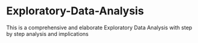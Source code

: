 # Exploratory-Data-Analysis
This is a comprehensive and elaborate Exploratory Data Analysis with step by step analysis and implications
